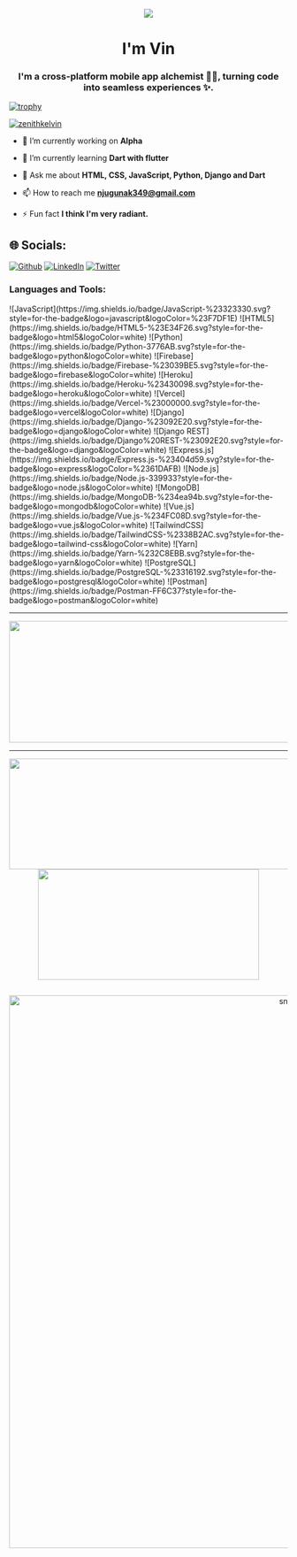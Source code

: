 <p align="center">
  <img src="https://readme-typing-svg.herokuapp.com?color=87CEFA&lines=Hey+there+tech+Explorer!;Welcome+%F0%9F%91%8B+to+my+code+realm!;Spark+your+Imagination+Here;Let's+turn+Ideas+into+reality.+%3A)">
</p>



<h1 align="center">I'm Vin</h1>
<h3 align="center">I'm a cross-platform mobile app alchemist 🧙‍♂️, turning code into seamless experiences ✨.</h3>

[![trophy](https://github-profile-trophy.vercel.app/?username=NjugunaKelvin&title=Stars,Followers,Commits,Repositories,MultipleLang,PullRequest&theme=onedark)](https://github.com/ryo-ma/github-profile-trophy)

<p align="left"> <a href="https://twitter.com/zenithkelvin" target="blank"><img src="https://img.shields.io/twitter/follow/zenithkelvin?logo=twitter&style=for-the-badge" alt="zenithkelvin" /></a> </p>

- 🔭 I’m currently working on **Alpha**

- 🌱 I’m currently learning **Dart with flutter**

- 💬 Ask me about **HTML, CSS, JavaScript, Python, Django and Dart**

- 📫 How to reach me **njugunak349@gmail.com**

- ⚡ Fun fact **I think I'm very radiant.**

## 🌐 Socials:
[![Github](https://img.shields.io/badge/Github-1769ff?logo=github&logoColor=white)](https://github.com/Francis-Mwaniki/NjugunaKelvin/) 
[![LinkedIn](https://img.shields.io/badge/LinkedIn-%230077B5.svg?logo=linkedin&logoColor=white)](https://www.linkedin.com/in/njuguna-kelvin-378603220/)
[![Twitter](https://img.shields.io/badge/Twitter-%231DA1F2.svg?logo=Twitter&logoColor=white)](https://twitter.com/@ZenithKelvin) 

<h3 align="left">Languages and Tools:</h3>
![JavaScript](https://img.shields.io/badge/JavaScript-%23323330.svg?style=for-the-badge&logo=javascript&logoColor=%23F7DF1E) 
![HTML5](https://img.shields.io/badge/HTML5-%23E34F26.svg?style=for-the-badge&logo=html5&logoColor=white) 
![Python](https://img.shields.io/badge/Python-3776AB.svg?style=for-the-badge&logo=python&logoColor=white) 
![Firebase](https://img.shields.io/badge/Firebase-%23039BE5.svg?style=for-the-badge&logo=firebase&logoColor=white) 
![Heroku](https://img.shields.io/badge/Heroku-%23430098.svg?style=for-the-badge&logo=heroku&logoColor=white) 
![Vercel](https://img.shields.io/badge/Vercel-%23000000.svg?style=for-the-badge&logo=vercel&logoColor=white) 
![Django](https://img.shields.io/badge/Django-%23092E20.svg?style=for-the-badge&logo=django&logoColor=white) 
![Django REST](https://img.shields.io/badge/Django%20REST-%23092E20.svg?style=for-the-badge&logo=django&logoColor=white) 
![Express.js](https://img.shields.io/badge/Express.js-%23404d59.svg?style=for-the-badge&logo=express&logoColor=%2361DAFB) 
![Node.js](https://img.shields.io/badge/Node.js-339933?style=for-the-badge&logo=node.js&logoColor=white) 
![MongoDB](https://img.shields.io/badge/MongoDB-%234ea94b.svg?style=for-the-badge&logo=mongodb&logoColor=white) 
![Vue.js](https://img.shields.io/badge/Vue.js-%234FC08D.svg?style=for-the-badge&logo=vue.js&logoColor=white) 
![TailwindCSS](https://img.shields.io/badge/TailwindCSS-%2338B2AC.svg?style=for-the-badge&logo=tailwind-css&logoColor=white) 
![Yarn](https://img.shields.io/badge/Yarn-%232C8EBB.svg?style=for-the-badge&logo=yarn&logoColor=white) 
![PostgreSQL](https://img.shields.io/badge/PostgreSQL-%23316192.svg?style=for-the-badge&logo=postgresql&logoColor=white) 
![Postman](https://img.shields.io/badge/Postman-FF6C37?style=for-the-badge&logo=postman&logoColor=white)


</div>

---

  
<p align="center">
  <img width="800" height="220" src="https://streak-stats.demolab.com?user=NjugunaKelvin&theme=highcontrast&hide_border=true&border_radius=5&card_width=800">
</p>


---




<p align="center">
  <img width="600" height="200" src="https://github-readme-stats.vercel.app/api?username=NjugunaKelvin&show_icons=true&theme=vision-friendly-dark">
  <img width="400" height="200" src="https://github-readme-stats.vercel.app/api/top-langs/?username=NjugunaKelvin&size_weight=0.0005&count_weight=0.3&layout=compact&theme=vision-friendly-dark">
</p>
 


<div id="header" align="center">
  <img src="https://komarev.com/ghpvc/?username=NjugunaKelvin&style=for-the-badge&color=orange" alt=""/>
</div>

<p align="center">
 <img width="1000" src="assets/github-snake.svg" alt="snake"/>
</p>
